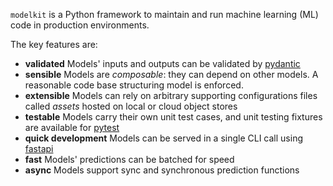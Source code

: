 `modelkit` is a Python framework to maintain and run machine learning (ML) code in production environments.

The key features are:

- **validated** Models' inputs and outputs can be validated by [pydantic](https://pydantic-docs.helpmanual.io/)
- **sensible** Models are *composable*: they can depend on other models. A reasonable code base structuring model is enforced.
- **extensible** Models can rely on arbitrary supporting configurations files called *assets* hosted on local or cloud object stores
- **testable** Models carry their own unit test cases, and unit testing fixtures are available for [pytest](https://docs.pytest.org/en/6.2.x/)
- **quick development** Models can be served in a single CLI call using [fastapi](https://fastapi.tiangolo.com/)
- **fast** Models' predictions can be batched for speed
- **async** Models support sync and synchronous prediction functions